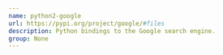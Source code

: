 ```yaml
---
name: python2-google
url: https://pypi.org/project/google/#files
description: Python bindings to the Google search engine.
group: None
---
```

